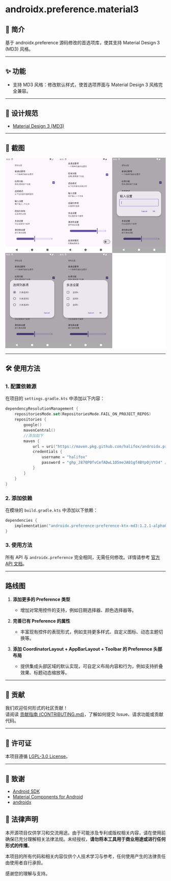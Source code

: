 # androidx.preference.material3

## 📖 简介
基于 androidx.preference 源码修改的首选项库，使其支持 Material Design 3 (MD3) 风格。

---

## ✨ 功能

- 支持 MD3 风格：修改默认样式，使首选项界面与 Material Design 3 风格完全兼容。

---

## 🎨 设计规范

- [Material Design 3 (MD3)](https://m3.material.io/)

---

## 📸 截图

![](./screenshot/Screenshot.webp)

---

## 🛠️ 使用方法

### 1. 配置依赖源
在项目的 `settings.gradle.kts` 中添加以下内容：
```kotlin
dependencyResolutionManagement {
    repositoriesMode.set(RepositoriesMode.FAIL_ON_PROJECT_REPOS)
    repositories {
        google()
        mavenCentral()
        //添加如下
        maven {
            url = uri("https://maven.pkg.github.com/halifox/androidx.preference.material3")
            credentials {
                username = "halifox"
                password = "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" // 测试密钥（只读，无期限）
            }
        }
    }
}
```

### 2. 添加依赖
在模块的 `build.gradle.kts` 中添加以下依赖：
```kotlin
dependencies {
    implementation("androidx.preference:preference-ktx-md3:1.2.1-alpha01")
}
```

### 3. 使用方法
所有 API 与 `androidx.preference` 完全相同，无需任何修改。详情请参考 [官方 API 文档](https://developer.android.com/jetpack/androidx/releases/preference)。

---

## 路线图

1. **添加更多的 Preference 类型**
    - 增加对常用控件的支持，例如日期选择器、颜色选择器等。

2. **完善已有 Preference 的属性**
    - 丰富现有控件的表现形式，例如支持更多样式、自定义图标、动态主题切换等。

3. **添加 CoordinatorLayout + AppBarLayout + Toolbar 的 Preference 头部布局**
    - 提供集成头部区域的默认实现，可自定义布局内容和行为，例如支持折叠效果、标题动态缩放等。

---

## 🤝 贡献

我们欢迎任何形式的社区贡献！  
请阅读 [贡献指南 (CONTRIBUTING.md)](CONTRIBUTING.md)，了解如何提交 Issue、请求功能或贡献代码。

---

## 📜 许可证

本项目遵循 [LGPL-3.0 License](LICENSE)。

---

## 🙏 致谢

- [Android SDK](https://developer.android.com/studio)
- [Material Components for Android](https://github.com/material-components/material-components-android)
- [androidx](https://github.com/androidx/androidx)

## 📢 法律声明

本开源项目仅供学习和交流用途。由于可能涉及专利或版权相关内容，请在使用前确保已充分理解相关法律法规。未经授权，**请勿将本工具用于商业用途或进行任何形式的传播**。

本项目的所有代码和相关内容仅供个人技术学习与参考，任何使用产生的法律责任由使用者自行承担。

感谢您的理解与支持。